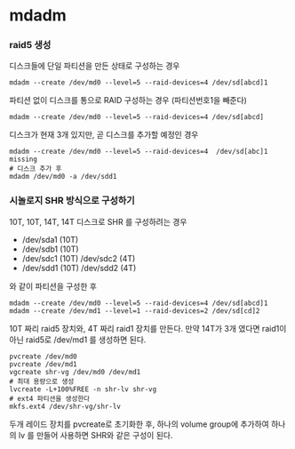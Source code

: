 # mdadm

### raid5 생성

디스크들에 단일 파티션을 만든 상태로 구성하는 경우

```
mdadm --create /dev/md0 --level=5 --raid-devices=4 /dev/sd[abcd]1
```

파티션 없이 디스크를 통으로 RAID 구성하는 경우 (파티션번호1을 빼준다)

```
mdadm --create /dev/md0 --level=5 --raid-devices=4 /dev/sd[abcd]
```

디스크가 현재 3개 있지만, 곧 디스크를 추가할 예정인 경우

```
mdadm --create /dev/md0 --level=5 --raid-devices=4  /dev/sd[abc]1 missing
# 디스크 추가 후
mdadm /dev/md0 -a /dev/sdd1
```


### 시놀로지 SHR 방식으로 구성하기

10T, 10T, 14T, 14T 디스크로 SHR 를 구성하려는 경우

- /dev/sda1 (10T)
- /dev/sdb1 (10T)
- /dev/sdc1 (10T) /dev/sdc2 (4T)
- /dev/sdd1 (10T) /dev/sdd2 (4T)

와 같이 파티션을 구성한 후

```
mdadm --create /dev/md0 --level=5 --raid-devices=4 /dev/sd[abcd]1
mdadm --create /dev/md1 --level=1 --raid-devices=2 /dev/sd[cd]2
```

10T 짜리 raid5 장치와, 4T 짜리 raid1 장치를 만든다. 만약 14T가 3개 였다면 raid1이 아닌 raid5로 /dev/md1 를 생성하면 된다.

```
pvcreate /dev/md0
pvcreate /dev/md1
vgcreate shr-vg /dev/md0 /dev/md1
# 최대 용량으로 생성
lvcreate -L+100%FREE -n shr-lv shr-vg
# ext4 파티션을 생성한다
mkfs.ext4 /dev/shr-vg/shr-lv
```

두개 레이드 장치를 pvcreate로 초기화한 후, 하나의 volume group에 추가하여 하나의 lv 를 만들어 사용하면 SHR와 같은 구성이 된다.
